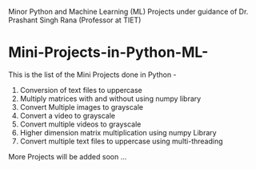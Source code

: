 Minor Python and Machine Learning (ML) Projects under guidance of Dr. Prashant Singh Rana (Professor at TIET)

# Mini-Projects-in-Python-ML-
This is the list of the Mini Projects done in Python -
1) Conversion of text files to uppercase
2) Multiply matrices with and without using numpy library
3) Convert Multiple images to grayscale
4) Convert a video to grayscale
5) Convert multiple videos to grayscale
6) Higher dimension matrix multiplication using numpy Library
7) Convert multiple text files to uppercase using multi-threading


More Projects will be added soon ...
